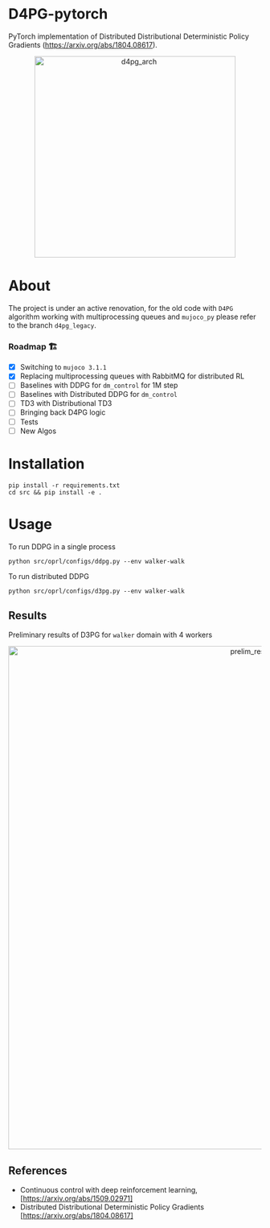 # D4PG-pytorch

PyTorch implementation of Distributed Distributional Deterministic Policy Gradients (https://arxiv.org/abs/1804.08617).
<p align="center">
<img width="400" alt="d4pg_arch" src="https://user-images.githubusercontent.com/23639048/137602300-f2763ef1-2b67-4f76-aa8b-232afaa08a23.png">
</p>


# About
The project is under an active renovation, for the old code with `D4PG` algorithm working with multiprocessing queues and `mujoco_py` please refer to the branch `d4pg_legacy`.

### Roadmap 🏗
- [x] Switching to `mujoco 3.1.1`
- [x] Replacing multiprocessing queues with RabbitMQ for distributed RL
- [ ] Baselines with DDPG for `dm_control` for 1M step
- [ ] Baselines with Distributed DDPG for `dm_control`
- [ ] TD3 with Distributional TD3
- [ ] Bringing back D4PG logic
- [ ] Tests
- [ ] New Algos

# Installation

```
pip install -r requirements.txt
cd src && pip install -e .
```

# Usage

To run DDPG in a single process
```
python src/oprl/configs/ddpg.py --env walker-walk
```

To run distributed DDPG
```
python src/oprl/configs/d3pg.py --env walker-walk
```

## Results

Preliminary results of D3PG for `walker` domain with 4 workers
<p align="center">
<img width="1000" alt="prelim_results_d3pg" src="https://github.com/schatty/d4pg-pytorch/assets/23639048/fe3057c7-4792-41fe-98f6-abc8e5ccb710">
</p>

## References
* Continuous control with deep reinforcement learning, [https://arxiv.org/abs/1509.02971]
* Distributed Distributional Deterministic Policy Gradients [https://arxiv.org/abs/1804.08617]
